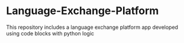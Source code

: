 # Language-Exchange-Platform
This repository includes a language exchange platform app developed using code blocks with python logic
